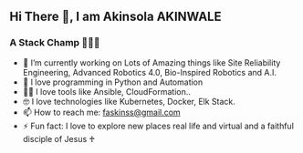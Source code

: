 ## Hi There 👋, I am Akinsola AKINWALE

### A Stack Champ 🦸🏿‍♂️

- 🔭 I’m currently working on Lots of Amazing things like Site Reliability Engineering, Advanced Robotics 4.0, Bio-Inspired Robotics and A.I.
- 🥰 I love programming in Python and Automation
- 👍🏿 I love tools like Ansible, CloudFormation..
- 🤓 I love technologies like Kubernetes, Docker, Elk Stack.
- 📫 How to reach me: faskinss@gmail.com
- ⚡ Fun fact: I love to explore new places real life and virtual and a faithful disciple of Jesus ♰
